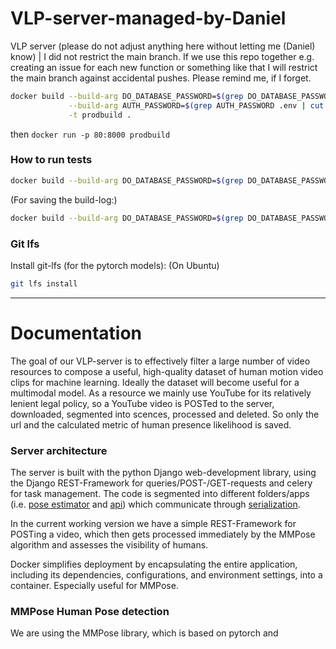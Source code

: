 # VLP-server-managed-by-Daniel

VLP server (please do not adjust anything here without letting me (Daniel) know) | I did not restrict the main branch. If we use this repo together e.g. creating an issue for each new function or something like that I will restrict the main branch against accidental pushes. Please remind me, if I forget.

```bash
docker build --build-arg DO_DATABASE_PASSWORD=$(grep DO_DATABASE_PASSWORD .env | cut -d '=' -f2) \
             --build-arg AUTH_PASSWORD=$(grep AUTH_PASSWORD .env | cut -d '=' -f2) \
             -t prodbuild .
```

then
`docker run -p 80:8000 prodbuild`

### How to run tests

```bash
docker build --build-arg DO_DATABASE_PASSWORD=$(grep DO_DATABASE_PASSWORD .env | cut -d '=' -f2)              --build-arg AUTH_PASSWORD=$(grep AUTH_PASSWORD .env | cut -d '=' -f2) --build-arg TEST="true"            -t testbuild .
```

\(For saving the build-log:)

```bash
docker build --build-arg DO_DATABASE_PASSWORD=$(grep DO_DATABASE_PASSWORD .env | cut -d '=' -f2)              --build-arg AUTH_PASSWORD=$(grep AUTH_PASSWORD .env | cut -d '=' -f2) --build-arg TEST="true"            -t testbuild . &> build.log
```

### Git lfs

Install git-lfs (for the pytorch models): (On Ubuntu)

```bash
git lfs install
```

--------

# Documentation

The goal of our VLP-server is to effectively filter a large number of video resources to compose a useful, high-quality dataset of human motion video clips for machine learning. Ideally the dataset will become useful for a multimodal model. As a resource we mainly use YouTube for its relatively lenient legal policy, so a YouTube video is POSTed to the server, downloaded, segmented into scences, processed and deleted. So only the url and the calculated metric of human presence likelihood is saved.

### Server architecture
The server is built with the python Django web-development library, using the Django REST-Framework for queries/POST-/GET-requests and celery for task management. The code is segmented into different folders/apps (i.e. [pose estimator](./vlp/poseestimator) and [api](./vlp/api)) which communicate through [serialization](./vlp/api/serializers.py). 

In the current working version we have a simple REST-Framework for POSTing a video, which then gets processed immediately by the MMPose algorithm and assesses the visibility of humans.

Docker simplifies deployment by encapsulating the entire application, including its dependencies, configurations, and environment settings, into a container. Especially useful for MMPose.

### MMPose Human Pose detection
We are using the MMPose library, which is based on pytorch and 